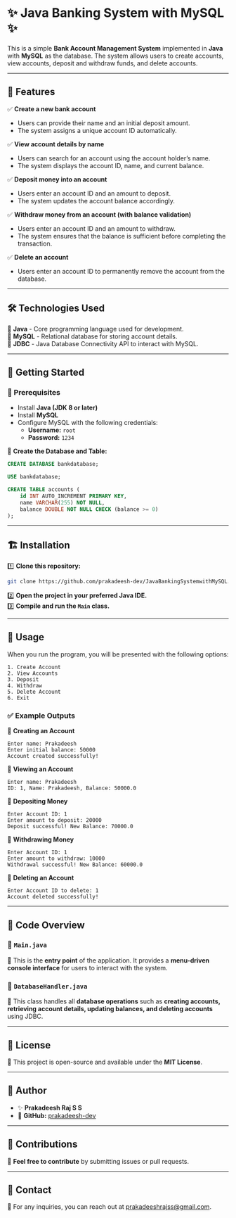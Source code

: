 # ✨ Java Banking System with MySQL ✨

This is a simple **Bank Account Management System** implemented in **Java** with **MySQL** as the database. The system allows users to create accounts, view accounts, deposit and withdraw funds, and delete accounts.

---

## 🚀 Features

✅ **Create a new bank account**

- Users can provide their name and an initial deposit amount.
- The system assigns a unique account ID automatically.

✅ **View account details by name**

- Users can search for an account using the account holder’s name.
- The system displays the account ID, name, and current balance.

✅ **Deposit money into an account**

- Users enter an account ID and an amount to deposit.
- The system updates the account balance accordingly.

✅ **Withdraw money from an account (with balance validation)**

- Users enter an account ID and an amount to withdraw.
- The system ensures that the balance is sufficient before completing the transaction.

✅ **Delete an account**

- Users enter an account ID to permanently remove the account from the database.

---

## 🛠 Technologies Used

🔹 **Java** - Core programming language used for development.\
🔹 **MySQL** - Relational database for storing account details.\
🔹 **JDBC** - Java Database Connectivity API to interact with MySQL.

---

## 🎯 Getting Started

### 📌 Prerequisites

- Install **Java (JDK 8 or later)**
- Install **MySQL**
- Configure MySQL with the following credentials:
  - **Username:** `root`
  - **Password:** `1234`

📌 **Create the Database and Table:**

```sql
CREATE DATABASE bankdatabase;

USE bankdatabase;

CREATE TABLE accounts (
    id INT AUTO_INCREMENT PRIMARY KEY,
    name VARCHAR(255) NOT NULL,
    balance DOUBLE NOT NULL CHECK (balance >= 0)
);
```

---

## 🏗 Installation

1️⃣ **Clone this repository:**

```sh
git clone https://github.com/prakadeesh-dev/JavaBankingSystemwithMySQL.git
```

2️⃣ **Open the project in your preferred Java IDE.**\
3️⃣ **Compile and run the ****`Main`**** class.**

---

## 📌 Usage

When you run the program, you will be presented with the following options:

```plaintext
1. Create Account
2. View Accounts
3. Deposit
4. Withdraw
5. Delete Account
6. Exit
```

### ✅ Example Outputs

📌 **Creating an Account**

```plaintext
Enter name: Prakadeesh
Enter initial balance: 50000
Account created successfully! 
```

📌 **Viewing an Account**

```plaintext
Enter name: Prakadeesh
ID: 1, Name: Prakadeesh, Balance: 50000.0
```

📌 **Depositing Money**

```plaintext
Enter Account ID: 1
Enter amount to deposit: 20000
Deposit successful! New Balance: 70000.0
```

📌 **Withdrawing Money**

```plaintext
Enter Account ID: 1
Enter amount to withdraw: 10000
Withdrawal successful! New Balance: 60000.0
```

📌 **Deleting an Account**

```plaintext
Enter Account ID to delete: 1
Account deleted successfully!
```

---

## 📂 Code Overview

### 📌 `Main.java`

🎯 This is the **entry point** of the application. It provides a **menu-driven console interface** for users to interact with the system.

### 📌 `DatabaseHandler.java`

🔹 This class handles all **database operations** such as **creating accounts, retrieving account details, updating balances, and deleting accounts** using JDBC.

---

## 📜 License

📢 This project is open-source and available under the **MIT License**.

---

## 👤 Author

- ✨ **Prakadeesh Raj S S**
- 🔗 **GitHub:** [prakadeesh-dev](https://github.com/prakadeesh-dev)

---

## 🤝 Contributions

🚀 **Feel free to contribute** by submitting issues or pull requests.

---

## 📧 Contact

📩 For any inquiries, you can reach out at [prakadeeshrajss@gmail.com](mailto\:prakadeeshrajss@gmail.com).

